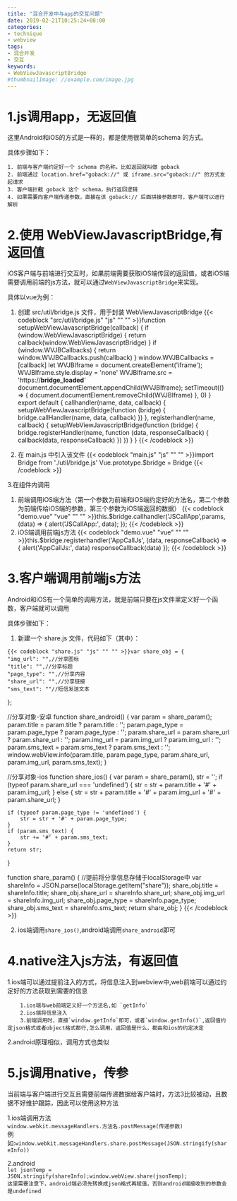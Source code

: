 ```yaml
---
title: "混合开发中与app的交互问题"
date: 2019-02-21T10:25:24+08:00
categories:
- technique
- webview
tags:
- 混合开发
- 交互
keywords:
- WebViewJavascriptBridge
#thumbnailImage: //example.com/image.jpg
---
```


<!--more-->

<!-- toc -->

# 1.js调用app，无返回值

这里Android和iOS的方式是一样的，都是使用很简单的schema 的方式。

具体步骤如下：

    1. 前端与客户端约定好一个 schema 的名称，比如返回就叫做 goback
    2. 前端通过 location.href="goback://" 或 iframe.src="goback://" 的方式发起请求
    3. 客户端拦截 goback 这个 schema，执行返回逻辑
    4. 如果需要向客户端传递参数，直接在该 goback:// 后面拼接参数即可，客户端可以进行解析

# 2.使用 WebViewJavascriptBridge,有返回值

iOS客户端与前端进行交互时，如果前端需要获取iOS端传回的返回值，或者iOS端需要调用前端的js方法，就可以通过`WebViewJavascriptBridge`来实现。

具体以vue为例：

1. 创建 src/util/bridge.js 文件，用于封装 WebViewJavascriptBridge
    {{< codeblock "src/util/bridge.js" "js" "" "" >}}function setupWebViewJavascriptBridge(callback) {
	  if (window.WebViewJavascriptBridge) {
	    return callback(window.WebViewJavascriptBridge)
	  }
	  if (window.WVJBCallbacks) {
	    return window.WVJBCallbacks.push(callback)
	  }
	  window.WVJBCallbacks = [callback]
	  let WVJBIframe = document.createElement('iframe');
	  WVJBIframe.style.display = 'none'
	  WVJBIframe.src = 'https://__bridge_loaded__'
	  document.documentElement.appendChild(WVJBIframe);
	  setTimeout(() => {
	    document.documentElement.removeChild(WVJBIframe)
	  }, 0)
	}
	export default {
	  callhandler(name, data, callback) {
	    setupWebViewJavascriptBridge(function (bridge) {
	      bridge.callHandler(name, data, callback)
	    })
	  },
	  registerhandler(name, callback) {
	    setupWebViewJavascriptBridge(function (bridge) {
	      bridge.registerHandler(name, function (data, responseCallback) {
	        callback(data, responseCallback)
	      })
	    })
	  }
	}
    {{< /codeblock >}}

2. 在 main.js 中引入该文件
{{< codeblock "main.js" "js" "" "" >}}import Bridge from './util/bridge.js'
Vue.prototype.$bridge = Bridge
{{< /codeblock >}}

3.在组件内调用

1. 前端调用iOS端方法（第一个参数为前端和iOS端约定好的方法名，第二个参数为前端传给iOS端的参数，第三个参数为iOS端返回的数据）
{{< codeblock "demo.vue" "vue" "" "" >}}this.$bridge.callhandler('JSCallApp',params, (data) => {
    alert('JSCallApp:', data);
});
{{< /codeblock >}}
2. iOS端调用前端js方法
{{< codeblock "demo.vue" "vue" "" "" >}}this.$bridge.registerhandler('AppCallJs', (data, responseCallback) => {
    alert('AppCallJs:', data)
    responseCallback(data)
});
{{< /codeblock >}}

# 3.客户端调用前端js方法
Android和iOS有一个简单的调用方法，就是前端只要在js文件里定义好一个函数，客户端就可以调用

具体步骤如下：  

  1. 新建一个 share.js 文件，代码如下（其中）：

	{{< codeblock "share.js" "js" "" "" >}}var share_obj = {
	"img_url": "",//分享图标
	"title": "",//分享标题
	"page_type": "",//分享内容
	"share_url": "",//分享链接
	"sms_text": ""//短信发送文本
};

//分享对象-安卓
function share_android() {
	var param = share_param();
	param.title = param.title ? param.title : '';
	param.page_type = param.page_type ? param.page_type : '';
	param.share_url = param.share_url ? param.share_url : '';
	param.img_url = param.img_url ? param.img_url : '';
	param.sms_text = param.sms_text ? param.sms_text : '';
	window.webView.info(param.title, param.page_type, param.share_url, param.img_url, param.sms_text);
}

//分享对象-ios
function share_ios() {
	var param = share_param(),
	str = '';
	if (typeof param.share_url === 'undefined') {
		str = str + param.title + '#' + param.img_url;
	} else {
		str = str + param.title + '#' + param.img_url + '#' + param.share_url;
	}

	if (typeof param.page_type != 'undefined') {
		str = str + '#' + param.page_type;
	}
	if (param.sms_text) {
		str += '#' + param.sms_text;
	}
	return str;
}

function share_param() {
	//提前将分享信息存储于localStorage中
	var shareInfo = JSON.parse(localStorage.getItem("share"));
	share_obj.title = shareInfo.title;
	share_obj.share_url = shareInfo.share_url;
	share_obj.img_url = shareInfo.img_url;
	share_obj.page_type = shareInfo.page_type;
	share_obj.sms_text = shareInfo.sms_text;
	return share_obj;
}
	{{< /codeblock >}}

2. ios端调用`share_ios()`,android端调用`share_android`即可  

# 4.native注入js方法，有返回值  
1.ios端可以通过提前注入的方式，将信息注入到webview中,web前端可以通过约定好的方法获取到需要的信息  

		1.ios端与web前端定义好一个方法名,如 `getInfo`
		2.ios端将信息注入
		3.前端调用时，直接`window.getInfo`即可，或者`window.getInfo()`,返回值约定json格式或者object格式都行,怎么调用，返回值是什么，都由和ios的约定决定

2.android原理相似，调用方式也类似	  

# 5.js调用native，传参  
当前端与客户端进行交互且需要前端传递数据给客户端时，方法3比较被动，且数据不好维护跟踪，因此可以使用这种方法  

1.ios端调用方法  
		`window.webkit.messageHandlers.方法名.postMessage(传递参数)`   
		例如:`window.webkit.messageHandlers.share.postMessage(JSON.stringify(shareInfo))`  

2.android  
		`let jsonTemp = JSON.stringify(shareInfo);window.webView.share(jsonTemp);`  
		`这里需要注意下，android端必须先转换成json格式再赋值，否则android端接收到的参数会是undefined`
